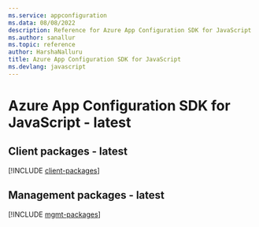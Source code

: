 ```yaml
---
ms.service: appconfiguration
ms.data: 08/08/2022
description: Reference for Azure App Configuration SDK for JavaScript
ms.author: sanallur
ms.topic: reference
author: HarshaNalluru
title: Azure App Configuration SDK for JavaScript
ms.devlang: javascript
---
```

# Azure App Configuration SDK for JavaScript - latest

## Client packages - latest
[!INCLUDE [client-packages](app-configuration-client-index.md)]
## Management packages - latest
[!INCLUDE [mgmt-packages](app-configuration-mgmt-index.md)]